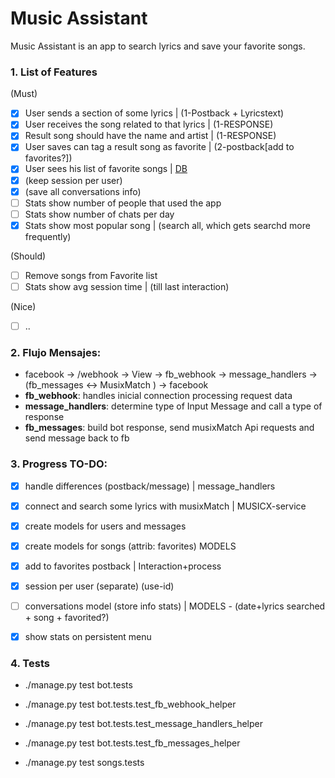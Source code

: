 
# Music Assistant

Music Assistant is an app to search lyrics and save your favorite songs.

### 1. List of Features 
  (Must)
  - [X] User sends a section of some lyrics             | (1-Postback + Lyricstext)
  - [X] User receives the song related to that lyrics   | (1-RESPONSE)
  - [X] Result song should have the name and artist     | (1-RESPONSE)
  - [X] User saves can tag a result song as favorite    | (2-postback[add to favorites?])
  - [X] User sees his list of favorite songs            | [DB](3-postback:seeMyListOfFavorites)
  - [X] (keep session per user)
  - [X] (save all conversations info)
  - [ ] Stats show number of people that used the app
  - [ ] Stats show number of chats per day
  - [X] Stats show most popular song      | (search all, which gets searchd more frequently)
  
  (Should) 
  - [ ] Remove  songs from Favorite list
  - [ ] Stats show avg session time       | (till last interaction)

  (Nice)
  - [ ] ..

### 2. Flujo Mensajes:
  - facebook -> /webhook -> View -> fb_webhook -> message_handlers -> (fb_messages <-> MusixMatch ) -> facebook
  - **fb_webhook**: handles inicial connection processing request data
  - **message_handlers**: determine type of Input Message and call a type of response
  - **fb_messages**: build bot response, send musixMatch Api requests and send message back to fb

### 3. Progress TO-DO:
  - [X] handle differences (postback/message)              | message_handlers
  - [X] connect and search some lyrics with musixMatch     | MUSICX-service
  - [X] create models for users and messages
  - [X] create models for songs (attrib: favorites) MODELS
  - [X] add to favorites postback                          | Interaction+process
  - [X] session per user (separate) (use-id)
  - [ ] conversations model (store info stats)             | MODELS
        -  (date+lyrics searched + song + favorited?)
  - [X] show stats on persistent menu


### 4. Tests
  - ./manage.py test bot.tests
  - ./manage.py test bot.tests.test_fb_webhook_helper
  - ./manage.py test bot.tests.test_message_handlers_helper
  - ./manage.py test bot.tests.test_fb_messages_helper

  - ./manage.py test songs.tests